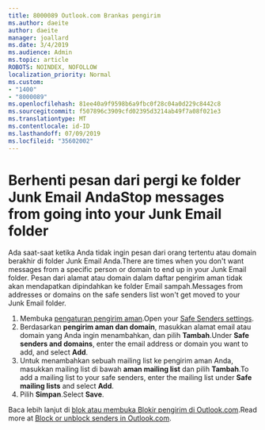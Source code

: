 ```yaml
---
title: 8000089 Outlook.com Brankas pengirim
ms.author: daeite
author: daeite
manager: joallard
ms.date: 3/4/2019
ms.audience: Admin
ms.topic: article
ROBOTS: NOINDEX, NOFOLLOW
localization_priority: Normal
ms.custom:
- "1400"
- "8000089"
ms.openlocfilehash: 81ee40a9f9598b6a9fbc0f28c04a0d229c8442c8
ms.sourcegitcommit: f507896c3909cfd02395d3214ab49f7a08f021e3
ms.translationtype: MT
ms.contentlocale: id-ID
ms.lasthandoff: 07/09/2019
ms.locfileid: "35602002"
---
```

# <a name="stop-messages-from-going-into-your-junk-email-folder"></a><span data-ttu-id="ae902-102">Berhenti pesan dari pergi ke folder Junk Email Anda</span><span class="sxs-lookup"><span data-stu-id="ae902-102">Stop messages from going into your Junk Email folder</span></span>

<span data-ttu-id="ae902-103">Ada saat-saat ketika Anda tidak ingin pesan dari orang tertentu atau domain berakhir di folder Junk Email Anda.</span><span class="sxs-lookup"><span data-stu-id="ae902-103">There are times when you don't want messages from a specific person or domain to end up in your Junk Email folder.</span></span> <span data-ttu-id="ae902-104">Pesan dari alamat atau domain dalam daftar pengirim aman tidak akan mendapatkan dipindahkan ke folder Email sampah.</span><span class="sxs-lookup"><span data-stu-id="ae902-104">Messages from addresses or domains on the safe senders list won't get moved to your Junk Email folder.</span></span>

1. <span data-ttu-id="ae902-105">Membuka [pengaturan pengirim aman](https://go.microsoft.com/fwlink/?linkid=2035804).</span><span class="sxs-lookup"><span data-stu-id="ae902-105">Open your [Safe Senders settings](https://go.microsoft.com/fwlink/?linkid=2035804).</span></span>
2. <span data-ttu-id="ae902-106">Berdasarkan **pengirim aman dan domain**, masukkan alamat email atau domain yang Anda ingin menambahkan, dan pilih **Tambah**.</span><span class="sxs-lookup"><span data-stu-id="ae902-106">Under **Safe senders and domains**, enter the email address or domain you want to add, and select **Add**.</span></span>
3. <span data-ttu-id="ae902-107">Untuk menambahkan sebuah mailing list ke pengirim aman Anda, masukkan mailing list di bawah **aman mailing list** dan pilih **Tambah**.</span><span class="sxs-lookup"><span data-stu-id="ae902-107">To add a mailing list to your safe senders, enter the mailing list under **Safe mailing lists** and select **Add**.</span></span>
4. <span data-ttu-id="ae902-108">Pilih **Simpan**.</span><span class="sxs-lookup"><span data-stu-id="ae902-108">Select **Save**.</span></span>

<span data-ttu-id="ae902-109">Baca lebih lanjut di [blok atau membuka Blokir pengirim di Outlook.com](https://support.office.com/article/afba1c94-77bb-4f50-8b85-057cf52f4d5e?wt.mc_id=Office_Outlook_com_Alchemy).</span><span class="sxs-lookup"><span data-stu-id="ae902-109">Read more at [Block or unblock senders in Outlook.com](https://support.office.com/article/afba1c94-77bb-4f50-8b85-057cf52f4d5e?wt.mc_id=Office_Outlook_com_Alchemy).</span></span>